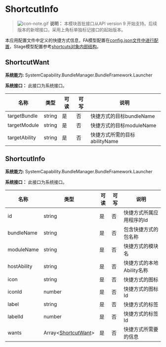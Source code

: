 # ShortcutInfo

> ![icon-note.gif](public_sys-resources/icon-note.gif) **说明：**
> 本模块首批接口从API version 9 开始支持。后续版本的新增接口，采用上角标单独标记接口的起始版本。

本应用配置文件中定义的快捷方式信息，FA模型配置在[config.json文件中进行配置](../../quick-start/module-structure.md#表17-shortcuts对象的内部结构说明)，Stage模型配置参考[shortcuts对象内部结构](../../quick-start/module-configuration-file.md#shortcuts标签)。

## ShortcutWant

**系统能力:** SystemCapability.BundleManager.BundleFramework.Launcher

**系统接口：**  此接口为系统接口。

| 名称                      | 类型   | 可读 | 可写 | 说明                 |
| ------------------------- | ------ | ---- | ---- | -------------------- |
| targetBundle              | string | 是   | 否   | 快捷方式的目标bundleName |
| targetModule              | string | 是   | 否   | 快捷方式的目标moduleName   |
| targetAbility             | string | 是   | 否   | 快捷方式所需的目标abilityName |

## ShortcutInfo

**系统能力:**  SystemCapability.BundleManager.BundleFramework.Launcher

 **系统接口：**  此接口为系统接口。

| 名称                    | 类型                                       | 可读 | 可写 | 说明                         |
| ----------------------- | ------------------------------------------ | ---- | ---- | ---------------------------- |
| id                      | string                                     | 是   | 否   | 快捷方式所属应用程序的Id     |
| bundleName              | string                                     | 是   | 否   | 包含快捷方式的包名称         |
| moduleName | string                                     | 是   | 否   | 快捷方式的模块名             |
| hostAbility             | string                                     | 是   | 否   | 快捷方式的本地Ability名称    |
| icon                    | string                                     | 是   | 否   | 快捷方式的图标               |
| iconId     | number                                     | 是   | 否   | 快捷方式的图标Id             |
| label                   | string                                     | 是   | 否   | 快捷方式的标签               |
| labelId    | number                                     | 是   | 否   | 快捷方式的标签Id             |
| wants                   | Array\<[ShortcutWant](#shortcutwant)> | 是   | 否   | 快捷方式所需要的信息         |

